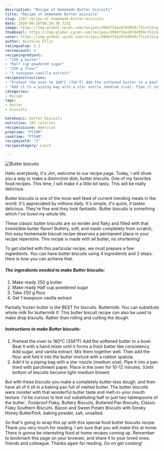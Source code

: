 ```yaml
---
description: "Recipe of Homemade Butter biscuits"
title: "Recipe of Homemade Butter biscuits"
slug: 1287-recipe-of-homemade-butter-biscuits
date: 2020-06-16T06:59:39.725Z
image: https://img-global.cpcdn.com/recipes/d9b6f55e2878d959/751x532cq70/butter-biscuits-recipe-main-photo.jpg
thumbnail: https://img-global.cpcdn.com/recipes/d9b6f55e2878d959/751x532cq70/butter-biscuits-recipe-main-photo.jpg
cover: https://img-global.cpcdn.com/recipes/d9b6f55e2878d959/751x532cq70/butter-biscuits-recipe-main-photo.jpg
author: Nicholas Ellis
ratingvalue: 3.2
reviewcount: 4
recipeingredient:
- "250 g butter"
- "Half cup powdered sugar"
- "250 g flour"
- "1 teaspoon vanilla extract"
recipeinstructions:
- "Preheat the oven to 180°C (356°F) Add the softened butter to a bowl. Beat it with a hand mixer until it forms a thick batter like consistency. Add sugar, and vanilla extract. Mix them together well. Then add the flour and fold it into the butter mixture with a rubber spatula."
- "Add it to a piping bag with a star nozzle (medium size). Pipe it into a pan lined with parchment paper. Place in the oven for 10-12 minutes. (Until bottom of biscuits become light-medium brown)"
categories:
- Recipe
tags:
- butter
- biscuits

katakunci: butter biscuits 
nutrition: 103 calories
recipecuisine: American
preptime: "PT29M"
cooktime: "PT34M"
recipeyield: "2"
recipecategory: Lunch

---
```



![Butter biscuits](https://img-global.cpcdn.com/recipes/d9b6f55e2878d959/751x532cq70/butter-biscuits-recipe-main-photo.jpg)

Hello everybody, it's Jim, welcome to our recipe page. Today, I will show you a way to make a distinctive dish, butter biscuits. One of my favorites food recipes. This time, I will make it a little bit tasty. This will be really delicious.

Butter biscuits is one of the most well liked of current trending meals in the world. It's appreciated by millions daily. It's simple, it's quick, it tastes delicious. They're fine and they look fantastic. Butter biscuits is something which I've loved my whole life.

These classic butter biscuits are so tender and flaky and filled with that irresistible butter flavor! Buttery, soft, and made completely from scratch, this easy homemade biscuit recipe deserves a permanent place in your recipe repertoire. This recipe is made with all butter, no shortening!


To get started with this particular recipe, we must prepare a few ingredients. You can have butter biscuits using 4 ingredients and 2 steps. Here is how you can achieve that.

<!--inarticleads1-->

##### The ingredients needed to make Butter biscuits:

1. Make ready 250 g butter
1. Make ready Half cup powdered sugar
1. Take 250 g flour
1. Get 1 teaspoon vanilla extract


Partially frozen butter is the BEST for biscuits. Buttermilk: You can substitute whole milk for buttermilk if. This butter biscuit recipe can also be used to make drop biscuits. Rather than rolling and cutting the dough. 

<!--inarticleads2-->

##### Instructions to make Butter biscuits:

1. Preheat the oven to 180°C (356°F) Add the softened butter to a bowl. Beat it with a hand mixer until it forms a thick batter like consistency. Add sugar, and vanilla extract. Mix them together well. Then add the flour and fold it into the butter mixture with a rubber spatula.
1. Add it to a piping bag with a star nozzle (medium size). Pipe it into a pan lined with parchment paper. Place in the oven for 10-12 minutes. (Until bottom of biscuits become light-medium brown)


But with these biscuits you make a completely butter-less dough, and then have all of it sit in a baking pan full of melted butter. The butter biscuits were moister with that wonderful butter taste and melt-in-your mouth texture. I&#39;d be curious to test out substituting half or just two tablespoons of the butter.. Foolproof Flaky, Buttery Biscuits, Buttered Pan Biscuits, Classic Flaky Southern Biscuits. Bacon and Sweet Potato Biscuits with Smoky Honey ButterPork. baking powder, salt, unsalted. 

So that's going to wrap this up with this special food butter biscuits recipe. Thank you very much for reading. I am sure that you will make this at home. There is gonna be interesting food at home recipes coming up. Remember to bookmark this page on your browser, and share it to your loved ones, friends and colleague. Thanks again for reading. Go on get cooking!
